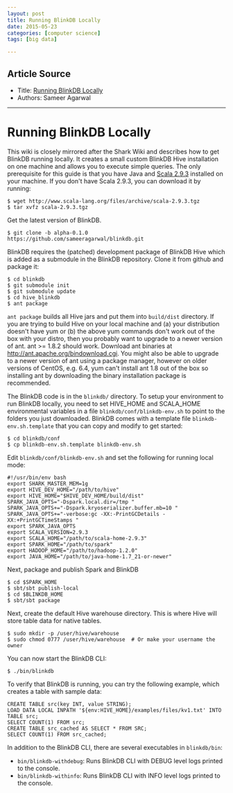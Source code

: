 ```yaml
---
layout: post
title: Running BlinkDB Locally
date: 2015-05-23
categories: [computer science]
tags: [big data]

---
```



## Article Source

* Title: [Running BlinkDB Locally](https://github.com/sameeragarwal/blinkdb/wiki/Running-BlinkDB-Locally)
* Authors: Sameer Agarwal

---


# Running BlinkDB Locally


This wiki is closely mirrored after the Shark Wiki and describes how to
get BlinkDB running locally. It creates a small custom BlinkDB Hive
installation on one machine and allows you to execute simple queries.
The only prerequisite for this guide is that you have Java and [Scala
2.9.3](http://www.scala-lang.org/) installed on your machine. If you
don't have Scala 2.9.3, you can download it by running:

    $ wget http://www.scala-lang.org/files/archive/scala-2.9.3.tgz
    $ tar xvfz scala-2.9.3.tgz

Get the latest version of BlinkDB.

    $ git clone -b alpha-0.1.0 https://github.com/sameeragarwal/blinkdb.git

BlinkDB requires the (patched) development package of BlinkDB Hive which
is added as a submodule in the BlinkDB repository. Clone it from github
and package it:

    $ cd blinkdb
    $ git submodule init
    $ git submodule update
    $ cd hive_blinkdb
    $ ant package

`ant package` builds all Hive jars and put them into `build/dist`
directory. If you are trying to build Hive on your local machine and (a)
your distribution doesn't have yum or (b) the above yum commands don't
work out of the box with your distro, then you probably want to upgrade
to a newer version of ant. ant \>= 1.8.2 should work. Download ant
binaries at <http://ant.apache.org/bindownload.cgi>. You might also be
able to upgrade to a newer version of ant using a package manager,
however on older versions of CentOS, e.g. 6.4, yum can't install ant 1.8
out of the box so installing ant by downloading the binary installation
package is recommended.

The BlinkDB code is in the `blinkdb/` directory. To setup your
environment to run BlinkDB locally, you need to set HIVE\_HOME and
SCALA\_HOME environmental variables in a file
`blinkdb/conf/blinkdb-env.sh` to point to the folders you just
downloaded. BlinkDB comes with a template file `blinkdb-env.sh.template`
that you can copy and modify to get started:

    $ cd blinkdb/conf
    $ cp blinkdb-env.sh.template blinkdb-env.sh

Edit `blinkdb/conf/blinkdb-env.sh` and set the following for running
local mode:

    #!/usr/bin/env bash
    export SHARK_MASTER_MEM=1g
    export HIVE_DEV_HOME="/path/to/hive"
    export HIVE_HOME="$HIVE_DEV_HOME/build/dist"
    SPARK_JAVA_OPTS="-Dspark.local.dir=/tmp "
    SPARK_JAVA_OPTS+="-Dspark.kryoserializer.buffer.mb=10 "
    SPARK_JAVA_OPTS+="-verbose:gc -XX:-PrintGCDetails -XX:+PrintGCTimeStamps "
    export SPARK_JAVA_OPTS
    export SCALA_VERSION=2.9.3
    export SCALA_HOME="/path/to/scala-home-2.9.3"
    export SPARK_HOME="/path/to/spark"
    export HADOOP_HOME="/path/to/hadoop-1.2.0"
    export JAVA_HOME="/path/to/java-home-1.7_21-or-newer"

Next, package and publish Spark and BlinkDB

    $ cd $SPARK_HOME
    $ sbt/sbt publish-local
    $ cd $BLINKDB_HOME
    $ sbt/sbt package

Next, create the default Hive warehouse directory. This is where Hive
will store table data for native tables.

    $ sudo mkdir -p /user/hive/warehouse
    $ sudo chmod 0777 /user/hive/warehouse  # Or make your username the owner

You can now start the BlinkDB CLI:

    $ ./bin/blinkdb

To verify that BlinkDB is running, you can try the following example,
which creates a table with sample data:

    CREATE TABLE src(key INT, value STRING);
    LOAD DATA LOCAL INPATH '${env:HIVE_HOME}/examples/files/kv1.txt' INTO TABLE src;
    SELECT COUNT(1) FROM src;
    CREATE TABLE src_cached AS SELECT * FROM SRC;
    SELECT COUNT(1) FROM src_cached;

In addition to the BlinkDB CLI, there are several executables in
`blinkdb/bin`:

-   `bin/blinkdb-withdebug`: Runs BlinkDB CLI with DEBUG level logs
    printed to the console.
-   `bin/blinkdb-withinfo`: Runs BlinkDB CLI with INFO level logs
    printed to the console.

